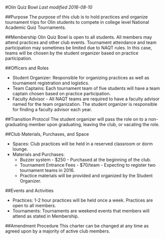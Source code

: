 #Olin Quiz Bowl
*Last modified 2016-08-10*

##Purpose
The purpose of this club is to hold practices and organize tournament trips for Olin students to compete in college level National Academic Quiz Tournaments.

##Membership
Olin Quiz Bowl is open to all students.  All members may attend practices and other club events.  Tournament attendance and team participation may sometimes be limited due to NAQT rules.  In this case, teams will be chosen by the student organizer based on practice participation.

##Officers and Roles
* Student Organizer: Responsible for organizing practices as well as tournament registration and logistics.
* Team Captains: Each tournament team of five students will have a team captain chosen based on practice participation.
* Faculty Advisor - All NAQT teams are required to have a faculty advisor named for the team organization.  The student organizer is responsible for finding a faculty advisor each year.

##Transition Protocol
The student organizer will pass the role on to a non-graduating member upon graduating, leaving the club, or vacating the role.

##Club Materials, Purchases, and Space
* Spaces: Club practices will be held in a reserved classroom or dorm lounge.
* Materials and Purchases:
  * Buzzer system - $250 - Purchased at the beginning of the club.
  * Tournament Entrance Fees - $70/team - Expecting to register two tournament teams in 2016.
  * Practice materials will be provided and organized by the Student Organizer.

##Events and Activities
* Practices: 1-2 hour practices will be held once a week.  Practices are open to all members.
* Tournaments: Tournaments are weekend events that members will attend as stated in Membership. 

##Amendment Procedure
This charter can be changed at any time as agreed upon by a majority of active club members.
